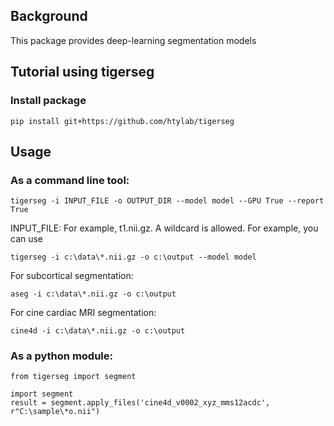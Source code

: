 ## Background
This package provides deep-learning segmentation models

## Tutorial using tigerseg

### Install package
    
    pip install git+https://github.com/htylab/tigerseg

## Usage

### As a command line tool:

    tigerseg -i INPUT_FILE -o OUTPUT_DIR --model model --GPU True --report True

INPUT_FILE: For example, t1.nii.gz. A wildcard is allowed. For example, you can use 

    tigerseg -i c:\data\*.nii.gz -o c:\output --model model


For subcortical segmentation:

    aseg -i c:\data\*.nii.gz -o c:\output

For cine cardiac MRI segmentation:

    cine4d -i c:\data\*.nii.gz -o c:\output


### As a python module:

```
from tigerseg import segment

import segment
result = segment.apply_files('cine4d_v0002_xyz_mms12acdc', r"C:\sample\*o.nii")

```
